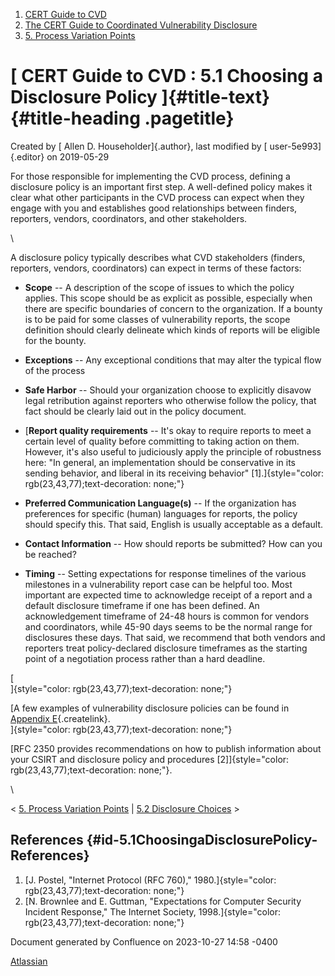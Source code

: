 



1.  [CERT Guide to CVD](index.html)
2.  [The CERT Guide to Coordinated Vulnerability
    Disclosure](The-CERT-Guide-to-Coordinated-Vulnerability-Disclosure_47677443.html)
3.  [5. Process Variation
    Points](5.-Process-Variation-Points_47677473.html)


# [ CERT Guide to CVD : 5.1 Choosing a Disclosure Policy ]{#title-text} {#title-heading .pagetitle}




Created by [ Allen D. Householder]{.author}, last modified by [
user-5e993]{.editor} on 2019-05-29



For those responsible for implementing the CVD process, defining a
disclosure policy is an important first step. A well-defined policy
makes it clear what other participants in the CVD process can expect
when they engage with you and establishes good relationships between
finders, reporters, vendors, coordinators, and other stakeholders.

\

A disclosure policy typically describes what CVD stakeholders (finders,
reporters, vendors, coordinators) can expect in terms of these factors:

-   **Scope** -- A description of the scope of issues to which the
    policy applies. This scope should be as explicit as possible,
    especially when there are specific boundaries of concern to the
    organization. If a bounty is to be paid for some classes of
    vulnerability reports, the scope definition should clearly delineate
    which kinds of reports will be eligible for the bounty.

-   **Exceptions** -- Any exceptional conditions that may alter the
    typical flow of the process

-   **Safe Harbor** -- Should your organization choose to explicitly
    disavow legal retribution against reporters who otherwise follow the
    policy, that fact should be clearly laid out in the policy document.

-   [**Report quality requirements** -- It\'s okay to require reports to
    meet a certain level of quality before committing to taking action
    on them. However, it\'s also useful to judiciously apply the
    principle of robustness here: \"In general, an implementation should
    be conservative in its sending behavior, and liberal in its
    receiving behavior\"
    \[1\].]{style="color: rgb(23,43,77);text-decoration: none;"}

-   **Preferred Communication Language(s)** -- If the organization has
    preferences for specific (human) languages for reports, the policy
    should specify this. That said, English is usually acceptable as a
    default.

-   **Contact Information** -- How should reports be submitted? How can
    you be reached?

-   **Timing** -- Setting expectations for response timelines of the
    various milestones in a vulnerability report case can be helpful
    too. Most important are expected time to acknowledge receipt of a
    report and a default disclosure timeframe if one has been defined.
    An acknowledgement timeframe of 24-48 hours is common for vendors
    and coordinators, while 45-90 days seems to be the normal range for
    disclosures these days. That said, we recommend that both vendors
    and reporters treat policy-declared disclosure timeframes as the
    starting point of a negotiation process rather than a hard deadline.

[\
]{style="color: rgb(23,43,77);text-decoration: none;"}

[A few examples of vulnerability disclosure policies can be found in
[Appendix
E](/confluence/pages/createpage.action?spaceKey=CVD&title=Appendix+E+%E2%80%93+Disclosure+Policy+Templates&linkCreation=true&fromPageId=47677474){.createlink}.\
]{style="color: rgb(23,43,77);text-decoration: none;"}

[RFC 2350 provides recommendations on how to publish information about
your CSIRT and disclosure policy and procedures
\[2\]]{style="color: rgb(23,43,77);text-decoration: none;"}.

\



\< [5. Process Variation
Points](5.-Process-Variation-Points_47677473.html) \| [5.2 Disclosure
Choices](5.2-Disclosure-Choices_47677475.html) \>



## References {#id-5.1ChoosingaDisclosurePolicy-References}

1.  [J. Postel, \"Internet Protocol (RFC 760),\"
    1980.]{style="color: rgb(23,43,77);text-decoration: none;"}
2.  [N. Brownlee and E. Guttman, \"Expectations for Computer Security
    Incident Response,\" The Internet Society,
    1998.]{style="color: rgb(23,43,77);text-decoration: none;"}






Document generated by Confluence on 2023-10-27 14:58 -0400


[Atlassian](https://www.atlassian.com/)





